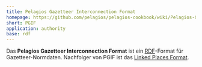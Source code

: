 ```yaml
---
title: Pelagios Gazetteer Interconnection Format
homepage: https://github.com/pelagios/pelagios-cookbook/wiki/Pelagios-Gazetteer-Interconnection-Format
short: PGIF 
application: authority
base: rdf
---
```


Das **Pelagios Gazetteer Interconnection Format** ist ein [RDF](rdf)-Format für
Gazetteer-Normdaten. Nachfolger von PGIF ist das [Linked Places
Format](linked-places).
